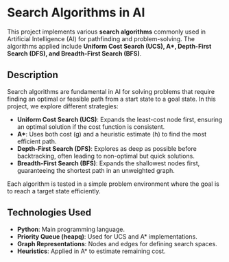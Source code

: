 # Search Algorithms in AI

This project implements various **search algorithms** commonly used in Artificial Intelligence (AI) for pathfinding and problem-solving. The algorithms applied include **Uniform Cost Search (UCS), A\*, Depth-First Search (DFS), and Breadth-First Search (BFS)**.

## Description

Search algorithms are fundamental in AI for solving problems that require finding an optimal or feasible path from a start state to a goal state. In this project, we explore different strategies:

- **Uniform Cost Search (UCS)**: Expands the least-cost node first, ensuring an optimal solution if the cost function is consistent.
- **A\***: Uses both cost (g) and a heuristic estimate (h) to find the most efficient path.
- **Depth-First Search (DFS)**: Explores as deep as possible before backtracking, often leading to non-optimal but quick solutions.
- **Breadth-First Search (BFS)**: Expands the shallowest nodes first, guaranteeing the shortest path in an unweighted graph.

Each algorithm is tested in a simple problem environment where the goal is to reach a target state efficiently.

## Technologies Used

- **Python**: Main programming language.
- **Priority Queue (heapq)**: Used for UCS and A\* implementations.
- **Graph Representations**: Nodes and edges for defining search spaces.
- **Heuristics**: Applied in A\* to estimate remaining cost.

